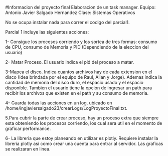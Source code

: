 #Informacion del proyecto final
Elaboracion de un task manager. Equipo: Antonio Javier Salgado Hernandez Clase: Sistemas Operativos

No se ocupa instalar nada para correr el codigo del parcial1.

Parcial 1 incluye las siguientes acciones:

1- Consigue los procesos corriendo y los sortea de tres formas: consumo de CPU, consumo de Memoria y PID (Dependiendo de la eleccion del usuario)

2- Matar Proceso. El usuario indica el pid del proceso a matar.

3-Mapea el disco. Indica cuantos archivos hay de cada extension en el disco (Idea brindada por el equipo de Raul, Allan y Jorge). Ademas indica la cantidad de memoria del disco duro, el espacio usado y el espacio disponible. Tambien el usuario tiene la opcion de ingresar un path para  recibir los archivos que existen en el path y su consumo de memoria. 

4- Guarda todas las acciones en un log, ubicado en /home/ingjaviersalgado23/crearLogs/LogProyectoFinal.txt.

5.Para cubrir la parte de crear proceso, hay un proceso extra que siempre esta obteniendo los procesos corriendo, los cual sera util en el momento de graficar performance.

6- La libreria que estoy planeando en utilizar es plotly. Requiere instalar la libreria plotly asi como crear una cuenta para entrar al servidor. Las graficas se realizaran en linea.
